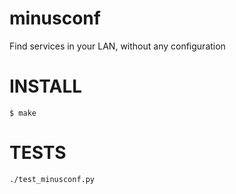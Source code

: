 # minusconf

Find services in your LAN, without any configuration

# INSTALL

```
$ make
```

# TESTS

```
./test_minusconf.py
```

